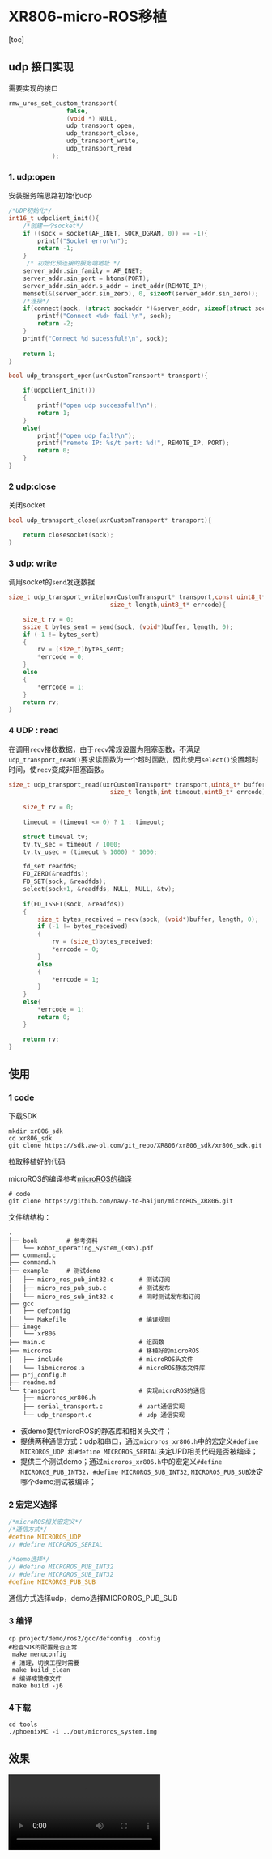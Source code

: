 # XR806-micro-ROS移植

[toc]

## udp 接口实现

需要实现的接口

```c
rmw_uros_set_custom_transport(
                false,
                (void *) NULL,
                udp_transport_open,
                udp_transport_close,
                udp_transport_write,
                udp_transport_read
            );
```

### 1. udp:open

安装服务端思路初始化udp

```c
/*UDP初始化*/
int16_t udpclient_init(){
	/*创建一个socket*/
	if ((sock = socket(AF_INET, SOCK_DGRAM, 0)) == -1){
		printf("Socket error\n");
		return -1;
	}
	 /* 初始化预连接的服务端地址 */
	server_addr.sin_family = AF_INET;
	server_addr.sin_port = htons(PORT);
	server_addr.sin_addr.s_addr = inet_addr(REMOTE_IP);
	memset(&(server_addr.sin_zero), 0, sizeof(server_addr.sin_zero));
	/*连接*/
	if(connect(sock, (struct sockaddr *)&server_addr, sizeof(struct sockaddr)) < 0){
		printf("Connect <%d> fail!\n", sock);
        return -2;
	}
    printf("Connect %d sucessful!\n", sock);
  
	return 1;
}

bool udp_transport_open(uxrCustomTransport* transport){

    if(udpclient_init())
    {
        printf("open udp successful!\n");
        return 1;
    }
    else{
        printf("open udp fail!\n");
        printf("remote IP: %s/t port: %d!", REMOTE_IP, PORT);
        return 0;
    }      
}
```

### 2 udp:close

关闭socket

```c
bool udp_transport_close(uxrCustomTransport* transport){

    return closesocket(sock);
}
```

### 3 udp: write

调用socket的`send`发送数据

```c
size_t udp_transport_write(uxrCustomTransport* transport,const uint8_t* buffer,
                            size_t length,uint8_t* errcode){

    size_t rv = 0;
    ssize_t bytes_sent = send(sock, (void*)buffer, length, 0);
    if (-1 != bytes_sent)
    {
        rv = (size_t)bytes_sent;
        *errcode = 0;
    }
    else
    {
        *errcode = 1;
    }
    return rv;
}
```

### 4 UDP : read

在调用`recv`接收数据，由于`recv`常规设置为阻塞函数，不满足`udp_transport_read()`要求读函数为一个超时函数，因此使用`select()`设置超时时间，使`recv`变成非阻塞函数。

```c
size_t udp_transport_read(uxrCustomTransport* transport,uint8_t* buffer,
                            size_t length,int timeout,uint8_t* errcode){
    
    size_t rv = 0;
    
    timeout = (timeout <= 0) ? 1 : timeout;

    struct timeval tv;
    tv.tv_sec = timeout / 1000;
    tv.tv_usec = (timeout % 1000) * 1000;

    fd_set readfds;
    FD_ZERO(&readfds);
    FD_SET(sock, &readfds);
    select(sock+1, &readfds, NULL, NULL, &tv);
    
    if(FD_ISSET(sock, &readfds))
    {
        size_t bytes_received = recv(sock, (void*)buffer, length, 0);
        if (-1 != bytes_received)
        {
            rv = (size_t)bytes_received;
            *errcode = 0;
        }
        else
        {
            *errcode = 1;
        }
    }
    else{
        *errcode = 1;
        return 0;
    }

    return rv;
}
```



## 使用

### 1 code

下载SDK

```she
mkdir xr806_sdk 
cd xr806_sdk
git clone https://sdk.aw-ol.com/git_repo/XR806/xr806_sdk/xr806_sdk.git
```

拉取移植好的代码

microROS的编译参考[microROS的编译](XR806_microROS_uart.md)

```shell
# code 
git clone https://github.com/navy-to-haijun/microROS_XR806.git
```

文件结结构：

```shell
.
├── book		# 参考资料
│   └── Robot_Operating_System_(ROS).pdf
├── command.c
├── command.h
├── example		# 测试demo
│   ├── micro_ros_pub_int32.c		# 测试订阅
│   ├── micro_ros_pub_sub.c			# 测试发布
│   └── micro_ros_sub_int32.c		# 同时测试发布和订阅
├── gcc
│   ├── defconfig
│   └── Makefile					# 编译规则
├── image
│   └── xr806
├── main.c							# 组函数
├── microros						# 移植好的microROS
│   ├── include						# microROS头文件
│   └── libmicroros.a				# microROS静态文件库
├── prj_config.h
├── readme.md
└── transport						# 实现microROS的通信
    ├── microros_xr806.h
    ├── serial_transport.c			# uart通信实现
    └── udp_transport.c				# udp 通信实现
```



* 该demo提供microROS的静态库和相关头文件；
* 提供两种通信方式：udp和串口，通过`microros_xr806.h`中的宏定义`#define MICROROS_UDP `和`#define MICROROS_SERIAL`决定UPD相关代码是否被编译；
* 提供三个测试demo；通过`microros_xr806.h`中的宏定义`#define MICROROS_PUB_INT32`，`#define MICROROS_SUB_INT32`, `MICROROS_PUB_SUB`决定哪个demo测试被编译；

### 2 宏定义选择

```c
/*microROS相关宏定义*/
/*通信方式*/
#define MICROROS_UDP 
// #define MICROROS_SERIAL

/*demo选择*/
// #define MICROROS_PUB_INT32
// #define MICROROS_SUB_INT32
#define MICROROS_PUB_SUB
```

通信方式选择udp，demo选择MICROROS_PUB_SUB

### 3 编译

```shell
cp project/demo/ros2/gcc/defconfig .config
#检查SDK的配置是否正常
 make menuconfig
 # 清理，切换工程时需要
 make build_clean
 # 编译成镜像文件
 make build -j6
```

### 4下载

```shell
cd tools
./phoenixMC -i ../out/microros_system.img 
```

## 效果



<video src="../picture/XR806_microROS_udp/microROS_udp_test.mp4"></video>


